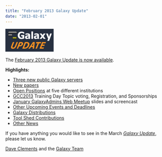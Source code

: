 ```yaml
---
title: "February 2013 Galaxy Update"
date: "2013-02-01"
---
```


<div class='right'><a href='/src/galaxy-updates/2013-02/index.md'><img src="/src/images/logos/GalaxyUpdate200.png" alt="February 2013 Galaxy Update" width=150 /></a></div>

The [February 2013 Galaxy Update is now available](/src/galaxy-updates/2013-02/index.md). 

**Highlights:**

* [Three new public Galaxy servers](/src/galaxy-updates/2013-02/index.md#new-papers)
* [New papers](/src/galaxy-updates/2013-02/index.md#new-papers)
* [Open Positions](/src/galaxy-updates/2013-02/index.md#whos-hiring) at five different institutions
* [GCC2013](/src/galaxy-updates/2013-02/index.md#gcc2013) Training Day Topic voting, Registration, and Sponsorships
* [January GalaxyAdmins Web Meetup](/src/galaxy-updates/2013-02/index.md#january-galaxyadmins-web-meetup) slides and screencast
* [Other Upcoming Events and Deadlines](/src/galaxy-updates/2013-02/index.md#other-upcoming-events-and-deadlines)
* [Galaxy Distributions](/src/galaxy-updates/2013-02/index.md#galaxy-distributions)
* [Tool Shed Contributions](/src/galaxy-updates/2013-02/index.md#toolshed-contributions)
* [Other News](/src/galaxy-updates/2013-02/index.md#other-news)

If you have anything you would like to see in the March *[Galaxy Update](/src/galaxy-updates/index.md)*, please let us know.

[Dave Clements](/src/people/dave-clements/index.md) and the [Galaxy Team](/src/galaxy-team/index.md)
